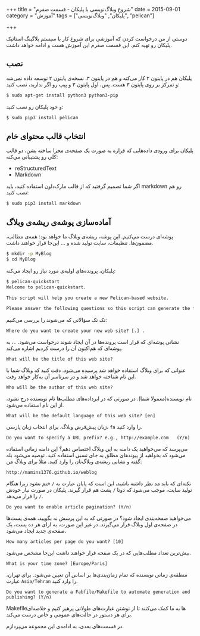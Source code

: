 +++
title = "شروع وبلاگ‌نویسی با پلیکان - قسمت صفرم"
date = 2015-09-01
category = "آموزش"
tags = ["پلیکان", "وبلاگ‌نویسی", "pelican"]

+++

دوستی از من درخواست کردن که آموزشی برای شروع کار با سیستم بلاگینگ استاتیک پلیکان رو تهیه کنم. این قسمت صفرم این آموزش هست و ادامه خواهد داشت.
## نصب ##
پلیکان هم در پایتون ۲ کار می‌کنه و هم در پایتون ۳. نسخه‌ی پایتون ۲ توسعه داده نمی‌شه و تمرکز بر روی پایتون ۳ هست. پس، اول پایتون ۳ و پیپ رو اگر ندارید، نصب کنید:
```bash
$ sudo apt-get install python3 python3-pip
```
و خود پلیکان رو نصب کنید:
```bash
$ sudo pip3 install pelican
```

## انتخاب قالب محتوای خام ##
پلیکان برای ورودی داده‌هایی که قراره به صورت یک صفحه‌ی مجزا ساخته بشن، دو قالب کلی رو پشتیبانی می‌کنه:

- reStructuredText
- Markdown

اگر شما تصمیم گرفتید که از قالب مارک‌داون استفاده کنید، باید markdown رو هم نصب کنید:
```bash
$ sudo pip3 install markdown
```

## آماده‌سازی پوشه‌ی ریشه‌ی وبلاگ ##
پوشه‌ای درست می‌کنیم. این پوشه، ریشه‌ی وبلاگ ما خواهد بود: همه‌ی مطالب، مضمون‌ها، تنظیمات، سایت تولید شده و ... این‌جا قرار خواهند داشت.
```bash
$ mkdir -p MyBlog
$ cd MyBlog
```

پلیکان، پرونده‌های اولیه‌ی مورد نیاز رو ایجاد می‌کنه:
```bash
$ pelican-quickstart 
Welcome to pelican-quickstart.

This script will help you create a new Pelican-based website.

Please answer the following questions so this script can generate the files needed by Pelican.
```
تک تک سؤالاتی که می‌شوند را بررسی می‌کنیم:
```
Where do you want to create your new web site? [.] .
```
نشانی پوشه‌ای که قرار است پرونده‌ها در آن ایجاد شوند درخواست می‌شود. `.`، به پوشه‌ای که هم‌اکنون آن را درست کردیم اشاره می‌کند.

```
What will be the title of this web site?
```
عنوانی که برای وبلاگ استفاده خواهد شد پرسیده می‌شود. دقت کنید که وبلاگ شما با این نام شناخته خواهد شد و در سرتاسر آن به‌کار خواهد رفت.

```
Who will be the author of this web site?
```
نام نویسنده(معمولا شما). در صورتی که در ابرداده‌های مطلب‌ها نام نویسنده درج نشود، از این نام استفاده می‌شود.

```
What will be the default language of this web site? [en]
```
زبان پیش‌فرض وبلاگ. برای انتخاب زبان پارسی، `fa` را وارد کنید.

```
Do you want to specify a URL prefix? e.g., http://example.com   (Y/n)
```
می‌پرسد که می‌خواهید یک دامنه به این وبلاگ اختصاص دهم؟ این دامنه زمانی استفاده می‌شود که بخواهید از پیوندهای مطلق به جای نسبی استفاده کنید. توصیه می‌شود بله گفته و نشانی ریشه‌ی وبلاگ‌تان را وارد کنید. مثلا برای وبلاگ من:
```
http://mamins1376.github.io/weblog
```
نکته‌ای که باید مد نظر داشته باشید، این است که پایان عبارت به `/` ختم نشود زیرا هنگام تولید سایت، موجب می‌شود که دوتا `/` پشت هم قرار گیرند. پلیکان در صورت نیاز خودش `/` را قرار می‌دهد.

```
Do you want to enable article pagination? (Y/n)
```
می‌خواهید صفحه‌بندی ایجاد شود؟ در صورتی که به این پرسش نه بگویید، همه‌ی پست‌ها در صفحه‌ی اول وبلاگ قرار می‌گیرند. در غیر این صورت، به ازای هر ده پست، یک صفحه‌ی جدید ایجاد می‌شود.

```
How many articles per page do you want? [10]
```
بیش‌ترین تعداد مطلب‌هایی که در یک صفحه قرار خواهند داشت این‌جا مشخص می‌شود.

```
What is your time zone? [Europe/Paris]
```
منطقه‌ی زمانی نویسنده که تمام زمان‌بندی‌ها بر اساس آن تعیین می‌شود. برای تهران، عبارت `Asia/Tehran` را وارد کنید.

```
Do you want to generate a Fabfile/Makefile to automate generation and publishing? (Y/n)
```
Makefileها به ما کمک می‌کنند تا از نوشتن عبارت‌های طولانی پرهیز کنیم و خلاصه‌ای برای هر دستور در حالت‌های عمومی و خاص درست می‌کند.

در قسمت‌های بعدی، به ادامه‌ی این مجموعه می‌پردازم.
